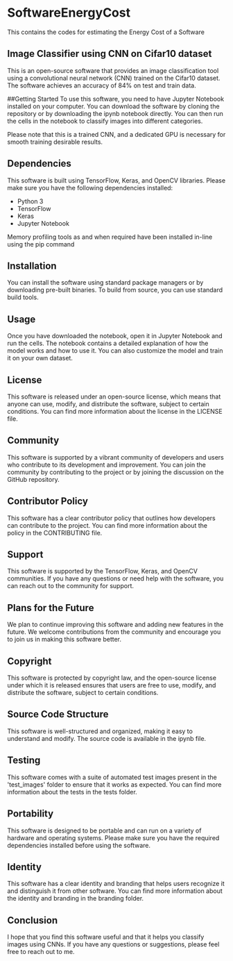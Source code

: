 # SoftwareEnergyCost
This contains the codes for estimating the Energy Cost of a Software

## Image Classifier using CNN on Cifar10 dataset

This is an open-source software that provides an image classification tool using a convolutional neural network (CNN) trained on the Cifar10 dataset. The software achieves an accuracy of 84% on test and train data.

##Getting Started
To use this software, you need to have Jupyter Notebook installed on your computer. You can download the software by cloning the repository or by downloading the ipynb notebook directly. You can then run the cells in the notebook to classify images into different categories.

Please note that this is a trained CNN, and a dedicated GPU is necessary for smooth training desirable results.

## Dependencies
This software is built using TensorFlow, Keras, and OpenCV libraries. Please make sure you have the following dependencies installed:

* Python 3
* TensorFlow
* Keras
* Jupyter Notebook

Memory profiling tools as and when required have been installed in-line using the pip command

## Installation
You can install the software using standard package managers or by downloading pre-built binaries. To build from source, you can use standard build tools.

## Usage
Once you have downloaded the notebook, open it in Jupyter Notebook and run the cells. The notebook contains a detailed explanation of how the model works and how to use it. You can also customize the model and train it on your own dataset.

## License
This software is released under an open-source license, which means that anyone can use, modify, and distribute the software, subject to certain conditions. You can find more information about the license in the LICENSE file.

## Community
This software is supported by a vibrant community of developers and users who contribute to its development and improvement. You can join the community by contributing to the project or by joining the discussion on the GitHub repository.

## Contributor Policy
This software has a clear contributor policy that outlines how developers can contribute to the project. You can find more information about the policy in the CONTRIBUTING file.

## Support
This software is supported by the TensorFlow, Keras, and OpenCV communities. If you have any questions or need help with the software, you can reach out to the community for support.

## Plans for the Future
We plan to continue improving this software and adding new features in the future. We welcome contributions from the community and encourage you to join us in making this software better.

## Copyright
This software is protected by copyright law, and the open-source license under which it is released ensures that users are free to use, modify, and distribute the software, subject to certain conditions.

## Source Code Structure
This software is well-structured and organized, making it easy to understand and modify. The source code is available in the ipynb file.

## Testing
This software comes with a suite of automated test images present in the 'test_images' folder to ensure that it works as expected. You can find more information about the tests in the tests folder.

## Portability
This software is designed to be portable and can run on a variety of hardware and operating systems. Please make sure you have the required dependencies installed before using the software.

## Identity
This software has a clear identity and branding that helps users recognize it and distinguish it from other software. You can find more information about the identity and branding in the branding folder.

## Conclusion
I hope that you find this software useful and that it helps you classify images using CNNs. If you have any questions or suggestions, please feel free to reach out to me.
